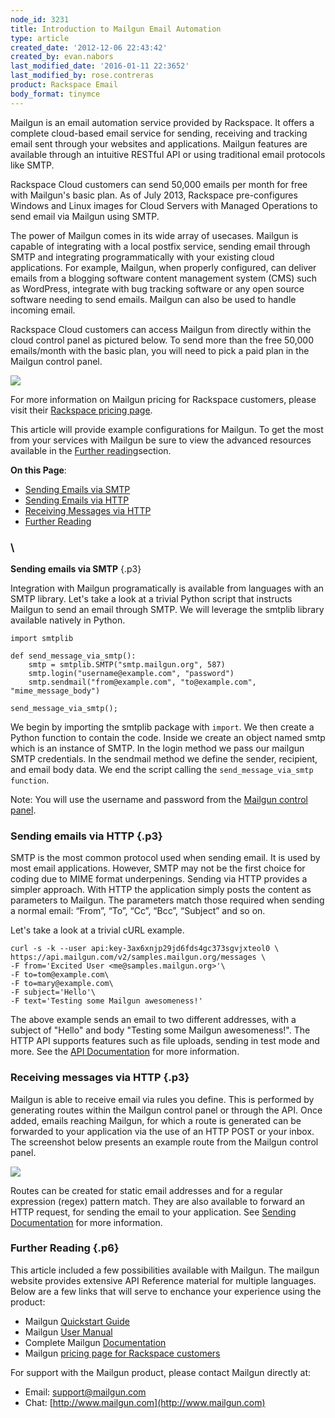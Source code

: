 ```yaml
---
node_id: 3231
title: Introduction to Mailgun Email Automation
type: article
created_date: '2012-12-06 22:43:42'
created_by: evan.nabors
last_modified_date: '2016-01-11 22:3652'
last_modified_by: rose.contreras
product: Rackspace Email
body_format: tinymce
---
```


Mailgun is an email automation service provided by Rackspace. It offers
a complete cloud-based email service for sending, receiving and tracking
email sent through your websites and applications. Mailgun features are
available through an intuitive RESTful API or using traditional email
protocols like SMTP.

Rackspace Cloud customers can send 50,000 emails per month for free with
Mailgun's basic plan. As of July 2013, Rackspace pre-configures Windows
and Linux images for Cloud Servers with Managed Operations to send email
via Mailgun using SMTP.

The power of Mailgun comes in its wide array of usecases. Mailgun is
capable of integrating with a local postfix service, sending email
through SMTP and integrating programmatically with your existing cloud
applications. For example, Mailgun, when properly configured, can
deliver emails from a blogging software content management system (CMS)
such as WordPress, integrate with bug tracking software or any open
source software needing to send emails. Mailgun can also be used to
handle incoming email.

Rackspace Cloud customers can access Mailgun from directly within
the cloud control panel as pictured below. To send more than the free
50,000 emails/month with the basic plan, you will need to pick a paid
plan in the Mailgun control panel.

![](/knowledge_center/sites/default/files/field/image/1560-3231-newimg_0.png)

For more information on Mailgun pricing for Rackspace customers, please
visit their [Rackspace pricing page](http://www.mailgun.com/rackspace).

This article will provide example configurations for Mailgun. To get the
most from your services with Mailgun be sure to view the advanced
resources available in the [Further reading](#further-reading)section.

**On this Page**:

-   [Sending Emails via SMTP](#sending-emails-via-smtp)
-   [Sending Emails via HTTP](#sending-emails-via-http)
-   [Receiving Messages via HTTP](#receiving-messages-via-http)
-   [Further Reading](#further-reading)

### \
 **Sending emails via SMTP** {.p3}

Integration with Mailgun programatically is available from languages
with an SMTP library. Let's take a look at a trivial Python script that
instructs Mailgun to send an email through SMTP. We will leverage the
smtplib library available natively in Python.

~~~~ {.p3}
import smtplib

def send_message_via_smtp():
    smtp = smtplib.SMTP("smtp.mailgun.org", 587)   
    smtp.login("username@example.com", "password")
    smtp.sendmail("from@example.com", "to@example.com", "mime_message_body")

send_message_via_smtp();
~~~~

We begin by importing the smtplib package with `import`.  We then create
a Python function to contain the code. Inside we create an object named
smtp which is an instance of SMTP. In the login method we pass our
mailgun SMTP credentials. In the sendmail method we define the sender,
recipient, and email body data. We end the script calling the
`send_message_via_smtp function`.

Note: You will use the username and password from the [Mailgun control
panel](https://mailgun.com/sessions/new).

### **Sending emails via HTTP** {.p3}

SMTP is the most common protocol used when sending email. It is used by
most email applications. However, SMTP may not be the first choice for
coding due to MIME format underpenings. Sending via HTTP provides a
simpler approach. With HTTP the application simply posts the content as
parameters to Mailgun. The parameters match those required when sending
a normal email: &ldquo;From&rdquo;, &ldquo;To&rdquo;, &ldquo;Cc&rdquo;, &ldquo;Bcc&rdquo;, &ldquo;Subject&rdquo; and so on. 

Let's take a look at a trivial cURL example. 

~~~~ {.p3}
curl -s -k --user api:key-3ax6xnjp29jd6fds4gc373sgvjxteol0 \
https://api.mailgun.com/v2/samples.mailgun.org/messages \    
-F from='Excited User <me@samples.mailgun.org>'\    
-F to=tom@example.com\    
-F to=mary@example.com\    
-F subject='Hello'\    
-F text='Testing some Mailgun awesomeness!' 
~~~~

The above example sends an email to two different addresses, with a
subject of "Hello" and body "Testing some Mailgun awesomeness!". The
HTTP API supports features such as file uploads, sending in test mode
and more. See the [API
Documentation](http://documentation.mailgun.com/user_manual.html) for
more information.

### **Receiving messages via HTTP** {.p3}

Mailgun is able to receive email via rules you define. This is performed
by generating routes within the Mailgun control panel or through the
API. Once added, emails reaching Mailgun, for which a route is generated
can be forwarded to your application via the use of an HTTP POST or your
inbox. The screenshot below presents an example route from the Mailgun
control panel.

![](/knowledge_center/sites/default/files/field/image/1560-3231-newimg2_0.png)

Routes can be created for static email addresses and for a regular
expression (regex) pattern match. They are also available to forward an
HTTP request, for sending the email to your application. See [Sending
Documentation](http://documentation.mailgun.com/user_manual.html#receiving-messages)
for more information.

### **Further Reading** {.p6}

This article included a few possibilities available with Mailgun. The
mailgun website provides extensive API Reference material for multiple
languages. Below are a few links that will serve to enchance your
experience using the product: 

-   Mailgun [Quickstart
    Guide](https://documentation.mailgun.com/quickstart.html)
-   Mailgun [User
    Manual](http://documentation.mailgun.com/user_manual.html)
-   Complete Mailgun [Documentation](http://documentation.mailgun.com/)
-   Mailgun [pricing page for Rackspace
    customers](http://www.mailgun.com/rackspace)

For support with the Mailgun product, please contact Mailgun directly
at:

-   Email: [support@mailgun.com](mailto:support@mailgun.com)
-   Chat: [http://www.mailgun.com](http://www.mailgun.com)


